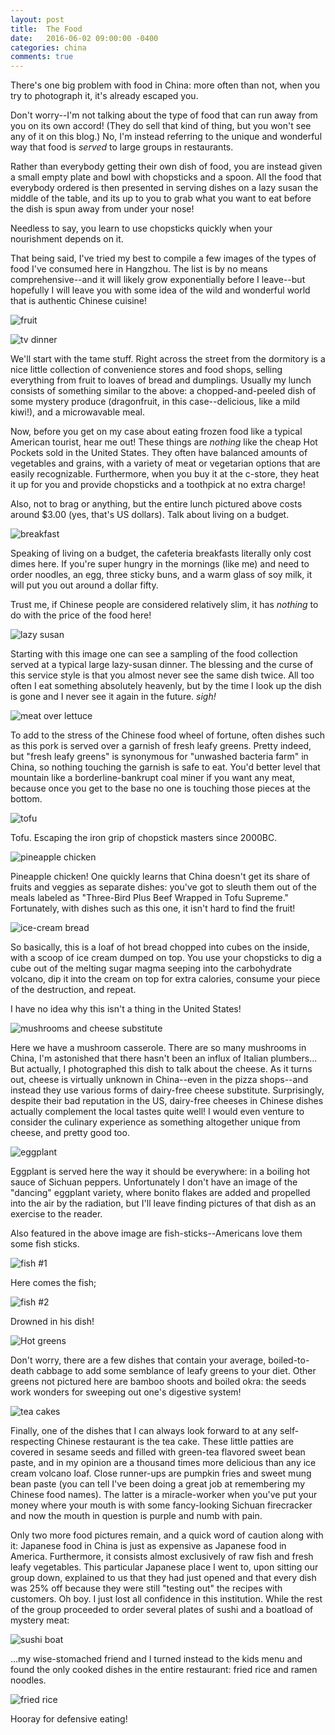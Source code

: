 ```yaml
---
layout: post
title:  The Food
date:   2016-06-02 09:00:00 -0400
categories: china
comments: true
---
```

There's one big problem with food in China: more often than not, when you try to photograph it, it's already escaped you.

Don't worry--I'm not talking about the type of food that can run away from you on its own accord! (They do sell that kind of thing, but you won't see any of it on this blog.) No, I'm instead referring to the unique and wonderful way that food is *served* to large groups in restaurants.

Rather than everybody getting their own dish of food, you are instead given a small empty plate and bowl with chopsticks and a spoon. All the food that everybody ordered is then presented in serving dishes on a lazy susan the middle of the table, and its up to you to grab what you want to eat before the dish is spun away from under your nose!

Needless to say, you learn to use chopsticks quickly when your nourishment depends on it.

That being said, I've tried my best to compile a few images of the types of food I've consumed here in Hangzhou. The list is by no means comprehensive--and it will likely grow exponentially before I leave--but hopefully I will leave you with some idea of the wild and wonderful world that is authentic Chinese cuisine!

![fruit](/assets/images/2016/05/P_20160525_080017.jpg)

![tv dinner](/assets/images/2016/06/P_20160525_125002.jpg)

We'll start with the tame stuff. Right across the street from the dormitory is a nice little collection of convenience stores and food shops, selling everything from fruit to loaves of bread and dumplings. Usually my lunch consists of something similar to the above: a chopped-and-peeled dish of some mystery produce (dragonfruit, in this case--delicious, like a mild kiwi!), and a microwavable meal. 

Now, before you get on my case about eating frozen food like a typical American tourist, hear me out! These things are *nothing* like the cheap Hot Pockets sold in the United States. They often have balanced amounts of vegetables and grains, with a variety of meat or vegetarian options that are easily recognizable. Furthermore, when you buy it at the c-store, they heat it up for you and provide chopsticks and a toothpick at no extra charge! 

Also, not to brag or anything, but the entire lunch pictured above costs around $3.00 (yes, that's US dollars). Talk about living on a budget.

![breakfast](/assets/images/2016/06/P_20160531_074016.jpg)

Speaking of living on a budget, the cafeteria breakfasts literally only cost dimes here. If you're super hungry in the mornings (like me) and need to order noodles, an egg, three sticky buns, and a warm glass of soy milk, it will put you out around a dollar fifty. 

Trust me, if Chinese people are considered relatively slim, it has *nothing* to do with the price of the food here!

![lazy susan](/assets/images/2016/06/P_20160526_183411.jpg)

Starting with this image one can see a sampling of the food collection served at a typical large lazy-susan dinner. The blessing and the curse of this service style is that you almost never see the same dish twice. All too often I eat something absolutely heavenly, but by the time I look up the dish is gone and I never see it again in the future. *sigh!*

![meat over lettuce](/assets/images/2016/06/P_20160526_183030.jpg)

To add to the stress of the Chinese food wheel of fortune, often dishes such as this pork is served over a garnish of fresh leafy greens. Pretty indeed, but "fresh leafy greens" is synonymous for "unwashed bacteria farm" in China, so nothing touching the garnish is safe to eat. You'd better level that mountain like a borderline-bankrupt coal miner if you want any meat, because once you get to the base no one is touching those pieces at the bottom.

![tofu](/assets/images/2016/06/P_20160526_183414.jpg)

Tofu. Escaping the iron grip of chopstick masters since 2000BC.

![pineapple chicken](/assets/images/2016/06/P_20160526_183417.jpg)

Pineapple chicken! One quickly learns that China doesn't get its share of fruits and veggies as separate dishes: you've got to sleuth them out of the meals labeled as "Three-Bird Plus Beef Wrapped in Tofu Supreme." Fortunately, with dishes such as this one, it isn't hard to find the fruit!

![ice-cream bread](/assets/images/2016/06/P_20160526_183528.jpg)

So basically, this is a loaf of hot bread chopped into cubes on the inside, with a scoop of ice cream dumped on top. You use your chopsticks to dig a cube out of the melting sugar magma seeping into the carbohydrate volcano, dip it into the cream on top for extra calories, consume your piece of the destruction, and repeat.

I have no idea why this isn't a thing in the United States!

![mushrooms and cheese substitute](/assets/images/2016/06/P_20160526_183531.jpg)

Here we have a mushroom casserole. There are so many mushrooms in China, I'm astonished that there hasn't been an influx of Italian plumbers... But actually, I photographed this dish to talk about the cheese. As it turns out, cheese is virtually unknown in China--even in the pizza shops--and instead they use various forms of dairy-free cheese substitute. Surprisingly, despite their bad reputation in the US, dairy-free cheeses in Chinese dishes actually complement the local tastes quite well! I would even venture to consider the culinary experience as something altogether unique from cheese, and pretty good too.

![eggplant](/assets/images/2016/06/P_20160526_183651.jpg)

Eggplant is served here the way it should be everywhere: in a boiling hot sauce of Sichuan peppers. Unfortunately I don't have an image of the "dancing" eggplant variety, where bonito flakes are added and propelled into the air by the radiation, but I'll leave finding pictures of that dish as an exercise to the reader.

Also featured in the above image are fish-sticks--Americans love them some fish sticks.

![fish #1](/assets/images/2016/06/P_20160526_184141.jpg)

Here comes the fish;

![fish #2](/assets/images/2016/06/P_20160526_184727.jpg)

Drowned in his dish!

![Hot greens](/assets/images/2016/06/P_20160526_184734.jpg)

Don't worry, there are a few dishes that contain your average, boiled-to-death cabbage to add some semblance of leafy greens to your diet. Other greens not pictured here are bamboo shoots and boiled okra: the seeds work wonders for sweeping out one's digestive system!

![tea cakes](/assets/images/2016/06/P_20160526_182147.jpg)

Finally, one of the dishes that I can always look forward to at any self-respecting Chinese restaurant is the tea cake. These little patties are covered in sesame seeds and filled with green-tea flavored sweet bean paste, and in my opinion are a thousand times more delicious than any ice cream volcano loaf. Close runner-ups are pumpkin fries and sweet mung bean paste (you can tell I've been doing a great job at remembering my Chinese food names). The latter is a miracle-worker when you've put your money where your mouth is with some fancy-looking Sichuan firecracker and now the mouth in question is purple and numb with pain. 

Only two more food pictures remain, and a quick word of caution along with it: Japanese food in China is just as expensive as Japanese food in America. Furthermore, it consists almost exclusively of raw fish and fresh leafy vegetables. This particular Japanese place I went to, upon sitting our group down, explained to us that they had just opened and that every dish was 25% off because they were still "testing out" the recipes with customers. Oh boy. I just lost all confidence in this institution. While the rest of the group proceeded to order several plates of sushi and a boatload of mystery meat:

![sushi boat](/assets/images/2016/06/P_20160527_182126.jpg)

...my wise-stomached friend and I turned instead to the kids menu and found the only cooked dishes in the entire restaurant: fried rice and ramen noodles.

![fried rice](/assets/images/2016/06/P_20160527_181612.jpg)

Hooray for defensive eating!
